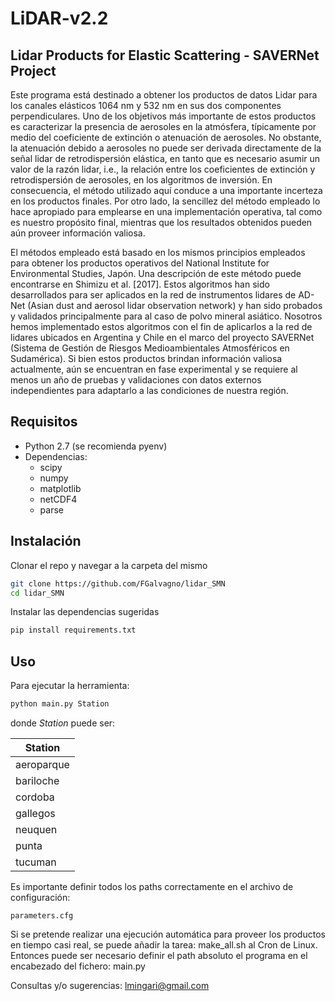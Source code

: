 # LiDAR-v2.2


## Lidar Products for Elastic Scattering - SAVERNet Project

Este programa está destinado a obtener los productos de datos Lidar para los canales elásticos 1064 nm y 532 nm en sus dos componentes perpendiculares. Uno de los objetivos más importante de estos productos es caracterizar la presencia de aerosoles en la atmósfera, típicamente por medio del coeficiente de extinción o atenuación de aerosoles. No obstante, la atenuación debido a aerosoles no puede ser derivada directamente de la señal lidar de retrodispersión elástica, en tanto que es necesario asumir un valor de la razón lidar, i.e., la relación entre los coeficientes de extinción y retrodispersión de aerosoles, en los algoritmos de inversión. En consecuencia, el método utilizado aquí conduce a una importante incerteza en los productos finales. Por otro lado, la sencillez del método empleado lo hace 
apropiado para emplearse en una implementación operativa, tal como es nuestro propósito final, mientras que los resultados obtenidos pueden aún proveer información valiosa.

El métodos empleado está basado en los mismos principios empleados para obtener los productos operativos del National Institute for Environmental Studies, Japón. Una 
descripción de este método puede encontrarse en Shimizu et al. [2017]. Estos algoritmos han sido desarrollados para ser aplicados en la red de instrumentos lidares de AD-Net (Asian dust and aerosol lidar observation network) y han sido probados y validados principalmente para al caso  de polvo mineral asiático. Nosotros hemos implementado estos algoritmos con el fin de aplicarlos a la red de lidares ubicados en Argentina y Chile en el marco del proyecto SAVERNet (Sistema de Gestión de Riesgos Medioambientales Atmosféricos en Sudamérica). Si bien estos productos brindan información valiosa actualmente, aún se encuentran en fase experimental y se requiere al menos un año de pruebas y validaciones con datos externos independientes para adaptarlo a las condiciones de nuestra región.

## Requisitos
- Python 2.7 (se recomienda pyenv)
- Dependencias:
  - scipy
  - numpy
  - matplotlib
  - netCDF4
  - parse

## Instalación

Clonar el repo y navegar a la carpeta del mismo

```bash
git clone https://github.com/FGalvagno/lidar_SMN
cd lidar_SMN
```
Instalar las dependencias sugeridas

```bash
pip install requirements.txt
```


## Uso

Para ejecutar la herramienta:

```bash
python main.py Station
```

donde *Station* puede ser:

| Station    |
|------------|
| aeroparque |
| bariloche  |
| cordoba    |
| gallegos   |
| neuquen    |
| punta      |
| tucuman    |

Es importante definir todos los paths correctamente en el archivo de configuración:

```
parameters.cfg
```
Si se pretende realizar una ejecución automática para proveer los productos en tiempo casi real, se puede añadir la tarea:
make_all.sh
al Cron de Linux. Entonces puede ser necesario definir el path absoluto el programa en el encabezado del fichero:
main.py

Consultas y/o sugerencias:
lmingari@gmail.com
